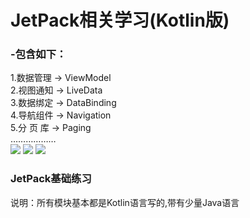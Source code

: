 # JetPack相关学习(Kotlin版)


### -包含如下：
1.数据管理 -> ViewModel<br>
2.视图通知 -> LiveData<br>
3.数据绑定 -> DataBinding<br>
4.导航组件 -> Navigation<br>
5.分 页 库 -> Paging<br>
  ………………<br>
  [![](https://img.shields.io/badge/Dart-Yes-red)](https://android-arsenal.com/api?level=14) [![](https://img.shields.io/badge/Kotlin-Yes-orange)](https://www.kotlincn.net/docs/reference/android-overview.html)  [![](https://img.shields.io/badge/AndroidX-Yes-brightgreen)](https://developer.android.google.cn/jetpack/androidx)


### JetPack基础练习
说明：所有模块基本都是Kotlin语言写的,带有少量Java语言
